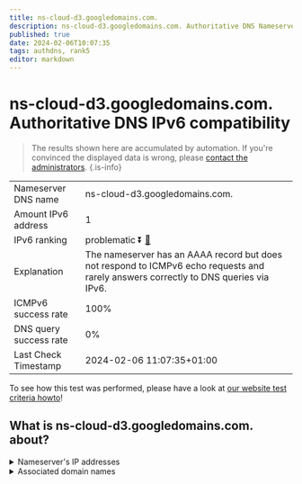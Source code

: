 ```yaml
---
title: ns-cloud-d3.googledomains.com.
description: ns-cloud-d3.googledomains.com. Authoritative DNS Nameserver IPv6 compatibility
published: true
date: 2024-02-06T10:07:35
tags: authdns, rank5
editor: markdown
---
```


# ns-cloud-d3.googledomains.com. Authoritative DNS IPv6 compatibility

> The results shown here are accumulated by automation. If you're convinced the displayed data is wrong, please [contact the administrators](/howto/chat). 
{.is-info}




|   |   |
| - | - |
| Nameserver DNS name | ns-cloud-d3.googledomains.com.
| Amount IPv6 address | 1
| IPv6 ranking | problematic :arrow_double_down: [🔗](/howto/ranking) |
| Explanation | The nameserver has an AAAA record but does not respond to ICMPv6 echo requests and rarely answers correctly to DNS queries via IPv6. |
| ICMPv6 success rate | 100%|
| DNS query success rate | 0% |
| Last Check Timestamp | 2024-02-06 11:07:35+01:00 |

To see how this test was performed, please have a look at [our website test criteria howto](/howto/testcriteria/authdns)!


## What is ns-cloud-d3.googledomains.com. about?




<details>
<summary>Nameserver's IP addresses</summary>

2001:4860:4802:36::6d

</details>



<details>
<summary>Associated domain names</summary>

www.voltdb.com

</details>
